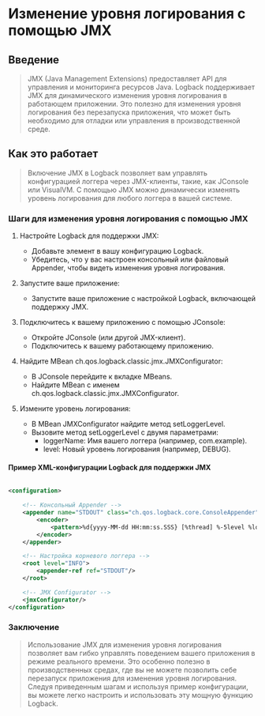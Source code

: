 # Изменение уровня логирования с помощью JMX

## Введение

> JMX (Java Management Extensions) предоставляет API для управления и мониторинга ресурсов Java.
> Logback поддерживает JMX для динамического изменения уровня логирования в работающем приложении.
> Это полезно для изменения уровня логирования без перезапуска приложения, что может быть необходимо для отладки или управления в производственной среде.

## Как это работает

> Включение JMX в Logback позволяет вам управлять конфигурацией логгера через JMX-клиенты, такие, как JConsole или VisualVM.
> С помощью JMX можно динамически изменять уровень логирования для любого логгера в вашей системе.

### Шаги для изменения уровня логирования с помощью JMX

1. Настройте Logback для поддержки JMX:

    * Добавьте элемент <jmxConfigurator /> в вашу конфигурацию Logback.
    * Убедитесь, что у вас настроен консольный или файловый Appender, чтобы видеть изменения уровня логирования.
2. Запустите ваше приложение:
    * Запустите ваше приложение с настройкой Logback, включающей поддержку JMX.
3. Подключитесь к вашему приложению с помощью JConsole:

    * Откройте JConsole (или другой JMX-клиент).
    * Подключитесь к вашему работающему приложению.

4. Найдите MBean ch.qos.logback.classic.jmx.JMXConfigurator:

    * В JConsole перейдите к вкладке MBeans.
    * Найдите MBean с именем ch.qos.logback.classic.jmx.JMXConfigurator.

5. Измените уровень логирования:

    * В MBean JMXConfigurator найдите метод setLoggerLevel.
    * Вызовите метод setLoggerLevel с двумя параметрами:
        * loggerName: Имя вашего логгера (например, com.example).
        * level: Новый уровень логирования (например, DEBUG).

#### Пример XML-конфигурации Logback для поддержки JMX

```xml

<configuration>

    <!-- Консольный Appender -->
    <appender name="STDOUT" class="ch.qos.logback.core.ConsoleAppender">
        <encoder>
            <pattern>%d{yyyy-MM-dd HH:mm:ss.SSS} [%thread] %-5level %logger{36} - %msg%n</pattern>
        </encoder>
    </appender>

    <!-- Настройка корневого логгера -->
    <root level="INFO">
        <appender-ref ref="STDOUT"/>
    </root>

    <!-- JMX Configurator -->
    <jmxConfigurator/>
</configuration>

```

### Заключение

> Использование JMX для изменения уровня логирования позволяет вам гибко управлять поведением вашего приложения в режиме реального времени. Это особенно полезно в производственных
> средах, где вы не можете позволить себе перезапуск приложения для изменения уровня логирования. Следуя приведенным шагам и используя пример конфигурации, вы можете легко настроить
> и использовать эту мощную функцию Logback.
